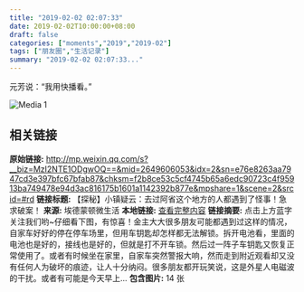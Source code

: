 ```yaml
---
title: "2019-02-02 02:07:33"
date: 2019-02-02T10:00:00+08:00
draft: false
categories: ["moments","2019","2019-02"]
tags: ["朋友圈","生活记录"]
summary: "2019-02-02 02:07:33..."
---
```


元芳说：“我用快播看。”

![Media 1](/Moments/photos/2019-02-02/201902020207330.jpg)

## 相关链接

**原始链接:** http://mp.weixin.qq.com/s?__biz=MzI2NTE1ODgwOQ==&mid=2649606053&idx=2&sn=e76e8263aa7947cd3e397bfc67bfab87&chksm=f2b8ce53c5cf4745b65a6edc90723c4f95913ba749478e94d3ac816175b1601a1142392b877e&mpshare=1&scene=2&srcid=#rd
**链接标题:** 【探秘】小镇疑云：去过阿省这个地方的人都遇到了怪事！急求破案！
**来源:** 埃德蒙顿微生活
**本地链接:** [查看完整内容](/link_content/2019/02/2019-02-02/link_content/)
**链接摘要:** 点击上方蓝字关注我们哟~仔细看下图，有惊喜！金主大大很多朋友可能都遇到过这样的情况，自家车好好的停在停车场里，但用车钥匙却怎样都无法解锁。拆开电池看，里面的电池也是好的，接线也是好的，但就是打不开车锁。然后过一阵子车钥匙又恢复正常使用了。或者有时候坐在家里，自家车突然警报大响，然而走到附近观看却又没有任何人为破坏的痕迹，让人十分纳闷。很多朋友都开玩笑说，这是外星人电磁波的干扰。或者有可能是今天早上...
**包含图片:** 14 张

